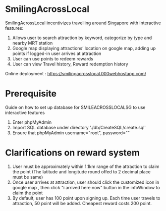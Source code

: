 # SmilingAcrossLocal

SmilingAcrossLocal incentivizes travelling around Singapore with interactive features:

1) Allows user to search attraction by keyword, categorize by type and nearby MRT station
2) Google map displaying attractions’ location on google map, adding up points if logged-in user arrives at attraction
3) User can use points to redeem rewards
4) User can view Travel history, Reward redemption history

Online deployment : https://smilingacrosslocal.000webhostapp.com/ 

# Prerequisite
Guide on how to set up database for SMILEACROSSLOCALSG to use interactive features 
1) Enter phpMyAdmin 
2) Import SQL database under directory './db/CreateSQL/create.sql'
3) Ensure that phpMyAdmin username="root", password=""

# Clarifications on reward system
1) User must be approximately within 1.1km range of the attraction to claim the point (The latitude and longitude round offed to 2 decimal place must be same)
2) Once user arrives at attraction, user should click the customized icon in google map , then click "i arrived here now" button in the infoWindow to claim the point
3) By default, user has 100 point upon signing up. Each time user travels to attraction, 50 point will be added. Cheapest reward costs 200 point. 
